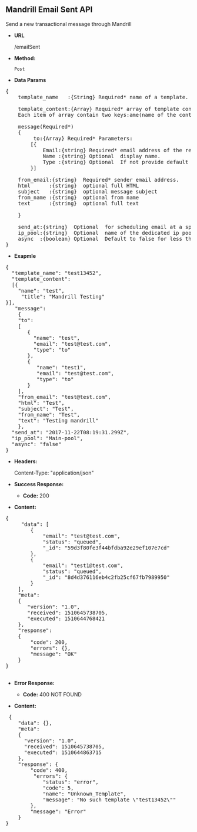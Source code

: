 **Mandrill Email Sent  API**
----
Send a new transactional message through Mandrill

* **URL**

  /emailSent

* **Method:**

  `Post`
  

* **Data Params** <br />
<pre>
{
	template_name   :{String} Required* name of a template. 
	
	template_content:{Array} Required* array of template content. 
	Each item of array contain two keys:ame(name of the content block) and title(actual title to put). 
						 
	message(Required*)         
	{
		 to:{Array} Required* Parameters: 
		[{
			Email:{string} Required* email address of the recipient.
			Name :{string} Optional  display name.
			Type :{string} Optional  If not provide default is "to" .
		}]
		
	from_email:{string}  Required* sender email address.
	html      :{string}  optional full HTML
	subject   :{string}  optional message subject
	from_name :{string}  optional from name
	text      :{string}  optional full text
	
	} 
	
	send_at:{string}  Optional  for scheduling email at a specific time. Validation: datetime 
	ip_pool:{string}  Optional  name of the dedicated ip pool to be used 
	async  :{boolean} Optional  Default to false for less than 10 recipient and true for more than 10 recipient. 
}
</pre>
* **Exapmle** <br />
<pre>
{
  "template_name": "test13452",
  "template_content":
  [{
	"name": "test", 
	 "title": "Mandrill Testing" 
}],
   "message":
    { 
	"to":
	[
	   {
		 "name": "test",
		 "email": "test@test.com", 
		 "type": "to"
	   }, 
	   {
		  "name": "test1", 
		  "email": "test@test.com",
		  "type": "to"
	   }
	],
	"from_email": "test@test.com",
	"html": "Test",
	"subject": "Test",
	"from_name": "Test",
	"text": "Testing mandrill" 	
    },
  "send_at": "2017-11-22T08:19:31.299Z",
  "ip_pool": "Main-pool",
  "async": "false"
}
</pre>
* **Headers:**

  Content-Type: "application/json"

* **Success Response:**

  * **Code:** 200 <br />

* **Content:** 
<pre>
{
     "data": [
        {
            "email": "test@test.com",
            "status": "queued",
            "_id": "59d3f80fe3f44bfdba92e29ef107e7cd"
        },
        {
            "email": "test1@test.com",
            "status": "queued",
            "_id": "8d4d376116eb4c2fb25cf67fb7989950"
        }
    ],
    "meta": 
	{
	   "version": "1.0",
	   "received": 1510645738705,
	   "executed": 1510644768421
    },
    "response": 
	{
        "code": 200,
        "errors": {},
        "message": "OK"
    }
}

</pre> 
* **Error Response:**

  * **Code:** 400 NOT FOUND <br />
  
* **Content:** 
<pre>
 {
    "data": {},
    "meta":
	{
	  "version": "1.0",
	  "received": 1510645738705,
	  "executed": 1510644863715
    },
    "response": {
        "code": 400,
         "errors": {
            "status": "error",
            "code": 5,
            "name": "Unknown_Template",
            "message": "No such template \"test13452\""
        },
        "message": "Error"
    }
}
</pre>